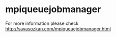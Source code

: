 # mpiqueuejobmanager
For more information please check http://savasozkan.com/mpiqueuejobmanager.html

